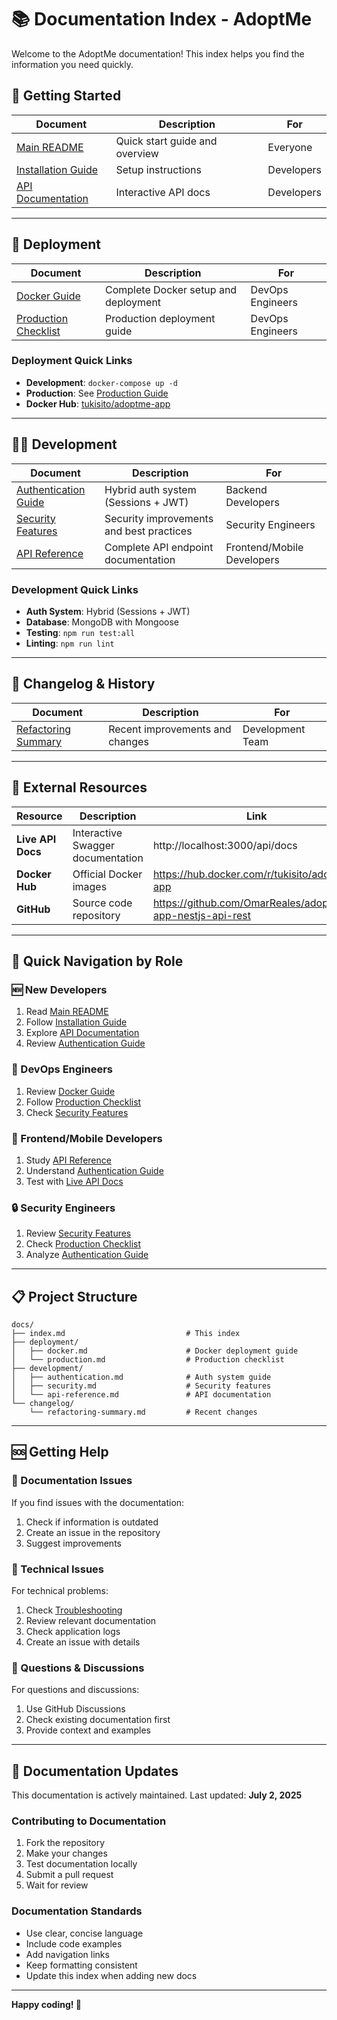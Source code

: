 # 📚 Documentation Index - AdoptMe

Welcome to the AdoptMe documentation! This index helps you find the information you need quickly.

## 🚀 Getting Started

| Document                                            | Description                    | For        |
| --------------------------------------------------- | ------------------------------ | ---------- |
| [Main README](../README.md)                         | Quick start guide and overview | Everyone   |
| [Installation Guide](../README.md#installation)     | Setup instructions             | Developers |
| [API Documentation](http://localhost:3000/api/docs) | Interactive API docs           | Developers |

---

## 🐳 Deployment

| Document                                           | Description                          | For              |
| -------------------------------------------------- | ------------------------------------ | ---------------- |
| [Docker Guide](./deployment/docker.md)             | Complete Docker setup and deployment | DevOps Engineers |
| [Production Checklist](./deployment/production.md) | Production deployment guide          | DevOps Engineers |

### Deployment Quick Links

- **Development**: `docker-compose up -d`
- **Production**: See [Production Guide](./deployment/production.md)
- **Docker Hub**: [tukisito/adoptme-app](https://hub.docker.com/r/tukisito/adoptme-app)

---

## 👨‍💻 Development

| Document                                                | Description                              | For                        |
| ------------------------------------------------------- | ---------------------------------------- | -------------------------- |
| [Authentication Guide](./development/authentication.md) | Hybrid auth system (Sessions + JWT)      | Backend Developers         |
| [Security Features](./development/security.md)          | Security improvements and best practices | Security Engineers         |
| [API Reference](./development/api-reference.md)         | Complete API endpoint documentation      | Frontend/Mobile Developers |

### Development Quick Links

- **Auth System**: Hybrid (Sessions + JWT)
- **Database**: MongoDB with Mongoose
- **Testing**: `npm run test:all`
- **Linting**: `npm run lint`

---

## 📝 Changelog & History

| Document                                                  | Description                     | For              |
| --------------------------------------------------------- | ------------------------------- | ---------------- |
| [Refactoring Summary](./changelog/refactoring-summary.md) | Recent improvements and changes | Development Team |

---

## 🔗 External Resources

| Resource          | Description                       | Link                                                      |
| ----------------- | --------------------------------- | --------------------------------------------------------- |
| **Live API Docs** | Interactive Swagger documentation | http://localhost:3000/api/docs                            |
| **Docker Hub**    | Official Docker images            | https://hub.docker.com/r/tukisito/adoptme-app             |
| **GitHub**        | Source code repository            | https://github.com/OmarReales/adoptme-app-nestjs-api-rest |

---

## 🎯 Quick Navigation by Role

### 🆕 New Developers

1. Read [Main README](../README.md)
2. Follow [Installation Guide](../README.md#installation)
3. Explore [API Documentation](http://localhost:3000/api/docs)
4. Review [Authentication Guide](./development/authentication.md)

### 🚀 DevOps Engineers

1. Review [Docker Guide](./deployment/docker.md)
2. Follow [Production Checklist](./deployment/production.md)
3. Check [Security Features](./development/security.md)

### 📱 Frontend/Mobile Developers

1. Study [API Reference](./development/api-reference.md)
2. Understand [Authentication Guide](./development/authentication.md)
3. Test with [Live API Docs](http://localhost:3000/api/docs)

### 🔒 Security Engineers

1. Review [Security Features](./development/security.md)
2. Check [Production Checklist](./deployment/production.md)
3. Analyze [Authentication Guide](./development/authentication.md)

---

## 📋 Project Structure

```
docs/
├── index.md                           # This index
├── deployment/
│   ├── docker.md                      # Docker deployment guide
│   └── production.md                  # Production checklist
├── development/
│   ├── authentication.md              # Auth system guide
│   ├── security.md                    # Security features
│   └── api-reference.md               # API documentation
└── changelog/
    └── refactoring-summary.md         # Recent changes
```

---

## 🆘 Getting Help

### 📖 Documentation Issues

If you find issues with the documentation:

1. Check if information is outdated
2. Create an issue in the repository
3. Suggest improvements

### 🐛 Technical Issues

For technical problems:

1. Check [Troubleshooting](../README.md#support--troubleshooting)
2. Review relevant documentation
3. Check application logs
4. Create an issue with details

### 💬 Questions & Discussions

For questions and discussions:

1. Use GitHub Discussions
2. Check existing documentation first
3. Provide context and examples

---

## 🔄 Documentation Updates

This documentation is actively maintained. Last updated: **July 2, 2025**

### Contributing to Documentation

1. Fork the repository
2. Make your changes
3. Test documentation locally
4. Submit a pull request
5. Wait for review

### Documentation Standards

- Use clear, concise language
- Include code examples
- Add navigation links
- Keep formatting consistent
- Update this index when adding new docs

---

**Happy coding! 🚀**
